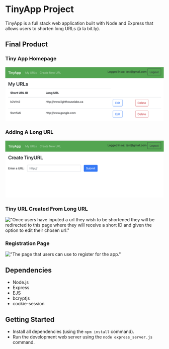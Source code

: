 # TinyApp Project

TinyApp is a full stack web application built with Node and Express that allows users to shorten long URLs (à la bit.ly).

## Final Product

### Tiny App Homepage
!["The user's homepage after they have logged in or created an account. Each url has a short ID. The edit button allows the user to change the long URL and the delete button allows users to remove urls they don't want anymore."](https://github.com/nathansmith-ux/tinyapp/blob/main/docs/test-email-homepage.png)

### Adding A Long URL 
!["The new URL page allows users to input any url of their choice"](https://github.com/nathansmith-ux/tinyapp/blob/main/docs/test-email-new-url-page.png)

### Tiny URL Created From Long URL
!["Once users have inputed a url they wish to be shortened they will be redirected to this page where they will receive a short ID and given the option to edit their chosen url."]("https://github.com/nathansmith-ux/tinyapp/blob/main/docs/test-email-new-url-page.png")

### Registration Page
!["The page that users can use to register for the app."]("https://github.com/nathansmith-ux/tinyapp/blob/main/docs/register-page.png")

## Dependencies

- Node.js
- Express
- EJS
- bcryptjs
- cookie-session

## Getting Started

- Install all dependencies (using the `npm install` command).
- Run the development web server using the `node express_server.js` command.